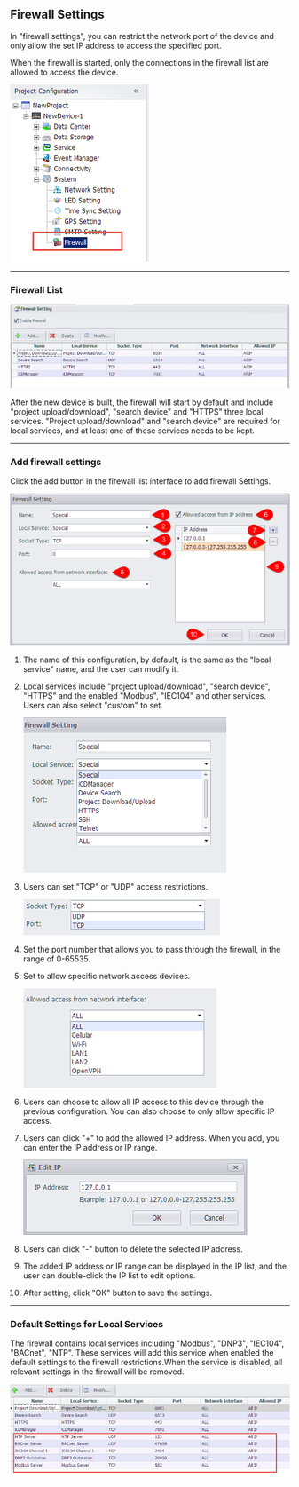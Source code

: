 ## Firewall Settings

In "firewall settings", you can restrict the network port of the device and only allow the set IP address to access the specified port.

When the firewall is started, only the connections in the firewall list are allowed to access the device.

![](Firewall.png)

----


### Firewall List

![](Firewall_DefaultSetting.png)

After the new device is built, the firewall will start by default and include "project upload/download", "search device" and "HTTPS" three local services. "Project upload/download" and "search device" are required for local services, and at least one of these services needs to be kept.

----

### Add firewall settings

Click the add button in the firewall list interface to add firewall Settings.

![](Firewall_ItemSetting.png)

1. The name of this configuration, by default, is the same as the "local service" name, and the user can modify it.
2. Local services include "project upload/download", "search device", "HTTPS" and the enabled "Modbus", "IEC104" and other services. Users can also select "custom" to set.

	![](Firewall_LocalService.png)

3. Users can set "TCP" or "UDP" access restrictions.

	![](Firewall_Protocol.png)

4. Set the port number that allows you to pass through the firewall, in the range of 0-65535.
5. Set to allow specific network access devices.

	![](Firewall_Network.png)

6. Users can choose to allow all IP access to this device through the previous configuration. You can also choose to only allow specific IP access.
7. Users can click "+" to add the allowed IP address. When you add, you can enter the IP address or IP range.
	
	![](Firewall_IPEditor.png)

8. Users can click "-" button to delete the selected IP address.
9. The added IP address or IP range can be displayed in the IP list, and the user can double-click the IP list to edit options.
10. After setting, click "OK" button to save the settings.

----

### Default Settings for Local Services

The firewall contains local services including "Modbus", "DNP3", "IEC104", "BACnet", "NTP". These services will add this service when enabled the default settings to the firewall restrictions.When the service is disabled, all relevant settings in the firewall will be removed.

![](Firewall_AddDefaultService.png)

